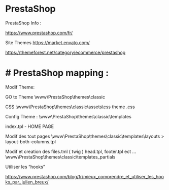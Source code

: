 # PrestaShop


PrestaShop Info :

https://www.prestashop.com/fr/


Site Themes https://market.envato.com/

https://themeforest.net/category/ecommerce/prestashop


# # PrestaShop mapping :


Modif Theme:

GO to Theme \www\PrestaShop\themes\classic

CSS :\www\PrestaShop\themes\classic\assets\css  theme .css

Config Theme : \www\PrestaShop\themes\classic\templates


index.tpl   - HOME PAGE

Modif des tout pages \www\PrestaShop\themes\classic\templates\layouts  >  layout-both-columns.tpl


Modif et creation des files.tml ( twig ) head.tpl, footer.tpl ect ... \www\PrestaShop\themes\classic\templates\_partials



Utiliser les “hooks”

https://www.prestashop.com/blog/fr/mieux_comprendre_et_utiliser_les_hooks_par_julien_breux/



